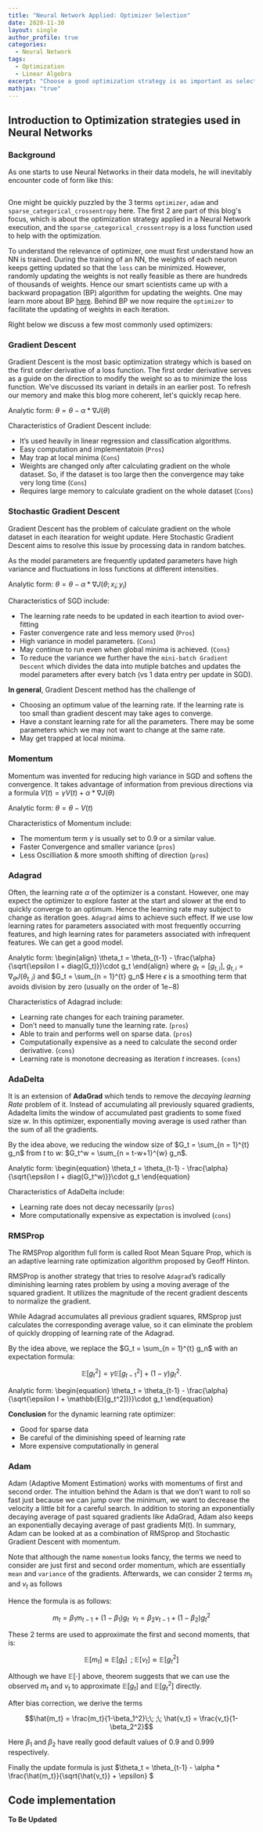 ```yaml
---
title: "Neural Network Applied: Optimizer Selection"
date: 2020-11-30
layout: single
author_profile: true
categories:
  - Neural Network
tags: 
  - Optimization
  - Linear Algebra
excerpt: "Choose a good optimization strategy is as important as selecting the right model"
mathjax: "true"
---
```

## Introduction to Optimization strategies used in Neural Networks

### Background

As one starts to use Neural Networks in their data models, he will inevitably encounter code of form like this:
<figure style="width: 700px;ext-align:center" class="align-center">
  <img src="/images/Machine%20learning/optimization.png" alt="">
</figure> 

One might be quickly puzzled by the 3 terms `optimizer`, `adam` and `sparse_categorical_crossentropy` here. The first 2 are part of this blog's focus, which is about the optimization strategy applied in a Neural Network execution, and the `sparse_categorical_crossentropy` is a loss function used to help with the optimization. 

To understand the relevance of optimizer, one must first understand how an NN is trained. During the training of an NN, the weights of each neuron keeps getting updated so that the `loss` can be minimized. However, randomly updating the weights is not really feasible as there are hundreds of thousands of weights. Hence our smart scientists came up with a backward propagation (BP) algorithm for updating the weights. One may learn more about BP [here](https://towardsdatascience.com/how-does-back-propagation-in-artificial-neural-networks-work-c7cad873ea7). Behind BP we now require the `optimizer` to facilitate the updating of weights in each iteration.

Right below we discuss a few most commonly used optimizers:
### Gradient Descent

Gradient Descent is the most basic optimization strategy which is based on the first order derivative of a loss function. The first order derivative serves as a guide on the direction to modify the weight so as to minimize the loss function. We've discussed its variant in details in an earlier post. To refresh our memory and make this blog more coherent, let's quickly recap here.

Analytic form: $\theta = \theta - \alpha * \nabla J(\theta)$

Characteristics of Gradient Descent include:
* It’s used heavily in linear regression and classification algorithms.
* Easy computation and implementatoin (`Pros`)
* May trap at local minima (`Cons`)
* Weights are changed only after calculating gradient on the whole dataset. So, if the dataset is too large then the convergence may take very long time (`Cons`)
* Requires large memory to calculate gradient on the whole dataset (`Cons`)

### Stochastic Gradient Descent

Gradient Descent has the problem of calculate gradient on the whole dataset in each itearation for weight update. Here Stochastic Gradient Descent aims to resolve this issue by processing data in random batches.

As the model parameters are frequently updated parameters have high variance and fluctuations in loss functions at different intensities.

Analytic form: $\theta = \theta - \alpha * \nabla J(\theta; x_i; y_i)$

Characteristics of SGD include:
* The learning rate needs to be updated in each iteartion to aviod over-fitting
* Faster convergence rate and less memory used (`Pros`)
* High variance in model parameters. (`Cons`)
* May continue to run even when global minima is achieved. (`Cons`)
* To reduce the variance we further have the `mini-batch Gradient Descent` which divides the data into mutiple batches and updates the model parameters after every batch (vs 1 data entry per update in SGD). 


__In general__, Gradient Descent method has the challenge of 
* Choosing an optimum value of the learning rate. If the learning rate is too small than gradient descent may take ages to converge. 
* Have a constant learning rate for all the parameters. There may be some parameters which we may not want to change at the same rate.
* May get trapped at local minima.

### Momentum

Momentum was invented for reducing high variance in SGD and softens the convergence. It takes advantage of information from previous directions via a formula $V(t) = \gamma V(t) + \alpha * \nabla J(\theta)$

Analytic form: $\theta = \theta - V(t)$

Characteristics of Momentum include: 
* The momentum term $\gamma$ is usually set to 0.9 or a similar value.
* Faster Convergence and smaller variance (`pros`)
* Less Oscilliation & more smooth shifting of direction (`pros`)

### Adagrad
Often, the learning rate $\alpha$ of the optimizer is a constant. However, one may expect the optimizer to explore faster at the start and slower at the end to quickly converge to an optimum. Hence the learning rate may subject to change as iteration goes. `Adagrad` aims to achieve such effect. If we use low learning rates for parameters associated with most frequently occurring features, and high learning rates for parameters associated with infrequent features. We can get a good model.

Analytic form:
\begin{align}
  \theta_t = \theta_{t-1} - \frac{\alpha}{\sqrt{\epsilon I + diag(G_t)}}\cdot g_t
\end{align}
where $g_t = [g_{t,i}], \; g_{t,i} =  \nabla_{\theta} J(\theta_{t,i})$ and $G_t = \sum_{n = 1}^{t} g_n$
Here $\epsilon$ is a smoothing term that avoids division by zero (usually on the order of 1e−8)

Characteristics of Adagrad include: 
* Learning rate changes for each training parameter.
* Don’t need to manually tune the learning rate. (`pros`)
* Able to train and performs well on sparse data. (`pros`)
* Computationally expensive as a need to calculate the second order derivative. (`cons`)
* Learning rate is monotone decreasing as iteration $t$ increases. (`cons`)

### AdaDelta
It is an extension of __AdaGrad__ which tends to remove the *decaying learning Rate* problem of it. Instead of accumulating all previously squared gradients, Adadelta limits the window of accumulated past gradients to some fixed size $w$. In this optimizer, exponentially moving average is used rather than the sum of all the gradients.

By the idea above, we reducing the window size of $G_t = \sum_{n = 1}^{t} g_n$ from $t$ to $w$: $G_t^w = \sum_{n = t-w+1}^{w} g_n$.

Analytic form:
\begin{equation}
    \theta_t = \theta_{t-1} - \frac{\alpha}{\sqrt{\epsilon I + diag(G_t^w)}}\cdot g_t
\end{equation}

Characteristics of AdaDelta include: 
* Learning rate does not decay necessarily (`pros`)
* More computationally expensive as expectation is involved (`cons`)

### RMSProp

The RMSProp algorithm full form is called Root Mean Square Prop, which is an adaptive learning rate optimization algorithm proposed by Geoff Hinton.

RMSProp is another strategy that tries to resolve `Adagrad`’s radically diminishing learning rates problem by using a moving average of the squared gradient. It utilizes the magnitude of the recent gradient descents to normalize the gradient.

While Adagrad accumulates all previous gradient squares, RMSprop just calculates the corresponding average value, so it can eliminate the problem of quickly dropping of learning rate of the Adagrad.

By the idea above, we replace the $G_t = \sum_{n = 1}^{t} g_n$ with an expectation formula: 
  
  $$\mathbb{E}[g_t^2] = \gamma \mathbb{E}[g_{t-1}^2] + (1-\gamma)g_t^2 .$$

Analytic form:
\begin{equation}
    \theta_t = \theta_{t-1} - \frac{\alpha}{\sqrt{\epsilon I + \mathbb{E}[g_t^2])}}\cdot g_t
\end{equation}

__Conclusion__ for the dynamic learning rate optimizer:
* Good for sparse data
* Be careful of the diminishing speed of learning rate
* More expensive computationally in general

### Adam

Adam (Adaptive Moment Estimation) works with momentums of first and second order. The intuition behind the Adam is that we don’t want to roll so fast just because we can jump over the minimum, we want to decrease the velocity a little bit for a careful search. In addition to storing an exponentially decaying average of past squared gradients like AdaGrad, Adam also keeps an exponentially decaying average of past gradients M(t). In summary, Adam can be looked at as a combination of RMSprop and Stochastic Gradient Descent with momentum.

Note that although the name `momentum` looks fancy, the terms we need to consider are just first and second order momentum, which are essentially `mean` and `variance` of the gradients. Afterwards, we can consider 2 terms $m_t$ and $v_t$ as follows

Hence the formula is as follows:

$$ m_t = \beta_1 m_{t-1} + (1-\beta_1) g_t \; \; v_t = \beta_2 v_{t-1} + (1-\beta_2) g_t^2$$

These 2 terms are used to approximate the first and second moments, that is:

$$ \mathbb{E}[m_t] \approx  \mathbb{E}[g_t]\;\;;\; \mathbb{E}[v_t] \approx  \mathbb{E}[g_t^2]$$

Although we have $\mathbb{E}[\cdot]$ above, theorem suggests that we can use the observed $m_t$ and $v_t$ to approximate $\mathbb{E}[g_t]$ and $\mathbb{E}[g_t^2]$ directly.

After bias correction, we derive the terms 

$$\hat{m_t} = \frac{m_t}{1-\beta_1^2}\;\; ;\; \hat{v_t} = \frac{v_t}{1-\beta_2^2}$$

Here $\beta_1$ and $\beta_2$ have really good default values of 0.9 and 0.999 respectively.

Finally the update formula is just $\theta_t = \theta_{t-1}  - \alpha * \frac{\hat{m_t}}{\sqrt{\hat{v_t}} + \epsilon} $


## Code implementation
**To Be Updated**
